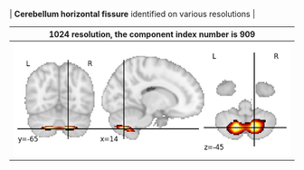


| **Cerebellum horizontal fissure** identified on various resolutions |

| 1024 resolution, the component index number is 909|  
|:---:|  
| ![Component 1024](../1024/final/909.jpg "From component 1024: Cerebellum horizontal fissure") |